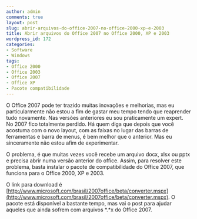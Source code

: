 ```yaml
---
author: admin
comments: true
layout: post
slug: abrir-arquivos-do-office-2007-no-office-2000-xp-e-2003
title: Abrir arquivos do Office 2007 no Office 2000, XP e 2003
wordpress_id: 172
categories:
- Software
- Windows
tags:
- Office 2000
- Office 2003
- Office 2007
- Office XP
- Pacote compatibilidade
---
```


O Office 2007 pode ter trazido muitas inovações e melhorias, mas eu particularmente não estou a fim de gastar meu tempo tendo que reaprender tudo novamente. Nas versões anteriores eu sou praticamente um expert. No 2007 fico totalmente perdido. Há quem diga que depois que você acostuma com o novo layout, com as faixas no lugar das barras de ferramentas e barra de menus, é bem melhor que o anterior. Mas eu sinceramente não estou afim de experimentar.

O problema, é que muitas vezes você recebe um arquivo docx, xlsx ou pptx e precisa abrir numa versão anterior do office. Assim, para resolver este problema, basta instalar o pacote de compatibilidade do Office 2007, que funciona para o Office 2000, XP e 2003.

O link para download é [http://www.microsoft.com/brasil/2007office/beta/converter.mspx](http://www.microsoft.com/brasil/2007office/beta/converter.mspx). O pacote está disponível a bastante tempo, mas vai o post para ajudar aqueles que ainda sofrem com arquivos *.*x do Office 2007.
